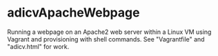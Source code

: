 # adicvApacheWebpage
Running a webpage on an Apache2 web server within a Linux VM using Vagrant and provisioning with shell commands. See "Vagrantfile" and "adicv.html" for work.
